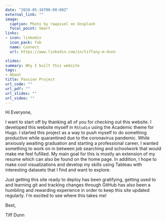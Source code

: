 ```yaml
---
date: "2020-05-16T00:00:00Z"
external_link: ""
image:
  caption: Photo by rawpixel on Unsplash
  focal_point: Smart
links:
- icon: linkedin
  icon_pack: fab
  name: Connect
  url: https://www.linkedin.com/in/tiffany-m-dunn

slides:
summary: Why I built this website
tags:
- About
title: Passion Project
url_code: ""
url_pdf: ""
url_slides: ""
url_video: ""
---
```


Hi Everyone,

I want to start off by thanking all of you for checking out this website. I developed this website myself in `RStudio` using the Academic theme for Hugo. I started this project as a way to push myself to do something productive while quarantined due to the coronavirus pandemic. While anxiously awaiting graduation and starting a professional career, I wanted something to work on in between job searching and schoolwork that would make me feel fufilled. My main goal for this is mostly an extension of my resume which can also be found on the home page. In addition, I hope to make cool visualizations and develop my skills using Tableau with interesting datasets that I find and want to explore.

Just getting this site ready to deploy has been gratifying, getting used to and learning git and tracking changes through GitHub has also been a humbling and rewarding experience in order to keep this site updated regularly. I'm excited to see where this takes me!

Best,

Tiff Dunn
